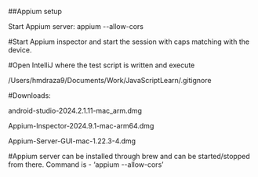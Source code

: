 ##Appium setup

Start Appium server:
appium --allow-cors

#Start Appium inspector and start the session with caps matching with the device.

#Open IntelliJ where the test script is written and execute


/Users/hmdraza9/Documents/Work/JavaScriptLearn/.gitignore


#Downloads:

android-studio-2024.2.1.11-mac_arm.dmg

Appium-Inspector-2024.9.1-mac-arm64.dmg

Appium-Server-GUI-mac-1.22.3-4.dmg



#Appium server can be installed through brew and can be started/stopped from there.
Command is - ‘appium --allow-cors’
